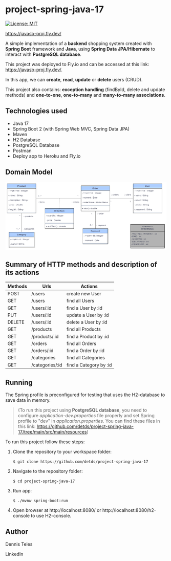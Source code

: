 # project-spring-java-17

[![License: MIT](https://img.shields.io/badge/License-MIT-yellowgreen.svg)](https://github.com/detds/project-spring-java-17/blob/main/LICENSE)

https://javasb-proj.fly.dev/

A simple implementation of a **backend** shopping system created with **Spring Boot** framework and **Java**, using **Spring Data JPA/Hibernate** to interact with **PostgreSQL database**.

This project was deployed to Fly.io and can be accessed at this link: https://javasb-proj.fly.dev/.

In this app, we can **create**, **read**, **update** or **delete** users (CRUD).

This project also contains: **exception handling** (findById, delete and update methods) and **one-to-one**, **one-to-many** and **many-to-many associations**.




## Technologies used

 - Java 17
 - Spring Boot 2 (with Spring Web MVC, Spring Data JPA)
 - Maven
 - H2 Database
 - PostgreSQL Database
 - Postman
 - Deploy app to Heroku and Fly.io




## Domain Model

![Domain Model image](https://github.com/detds/project-spring-java-17/blob/main/assets/DomainModel.png)




## Summary of HTTP methods and description of its actions

 Methods | Urls            | Actions 
 ------- | --------------- | ------- 
 POST    | /users          | create new User 
 GET     | /users          | find all Users 
 GET     | /users/:id      | find a User by :id 
 PUT     | /users/:id      | update a User by :id 
 DELETE  | /users/:id      | delete a User by :id 
 GET     | /products       | find all Products 
 GET     | /products/:id   | find a Product by :id 
 GET     | /orders         | find all Orders 
 GET     | /orders/:id     | find a Order by :id 
 GET     | /categories     | find all Categories 
 GET     | /categories/:id | find a Category by :id 




## Running

The Spring profile is preconfigured for testing that uses the H2-database to save data in memory. 

> (To run this project using **PostgreSQL database**, you need to configure *application-dev.properties* file properly and set Spring profile to "dev" in *application.properties*. You can find these files in this link: https://github.com/detds/project-spring-java-17/tree/main/src/main/resources)

To run this project follow these steps:

1. Clone the repository to your workspace folder:

    ```
    $ git clone https://github.com/detds/project-spring-java-17
    ```

2. Navigate to the repository folder:
   
    ```
    $ cd project-spring-java-17
    ```

3. Run app:
   
    ```
    $ ./mvnw spring-boot:run
    ```

4. Open browser at http://localhost:8080/ or http://localhost:8080/h2-console to use H2-console.


 
 ## Author
 
 Dennis Teles
 
 LinkedIn